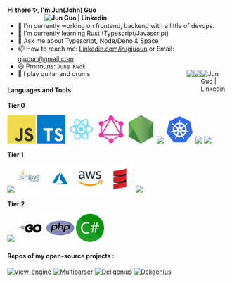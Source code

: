 

#### Hi there ✨, I'm Jun(John) Guo <a href="https://www.linkedin.com/in/gjuoun"><img align="right" alt="Jun Guo | Linkedin" width="420px" src="https://github-readme-stats.vercel.app/api?username=gjuoun&count_private=true&show_icons=true"/></a>

- 🔭 I’m currently working on frontend, backend with a little of devops. 
- 🌱 I’m currently learning Rust (Typescript/Javascript)
- 💬 Ask me about Typescript, Node/Deno & Space 
- 📫 How to reach me: [Linkedin.com/in/gjuoun](Linkedin.com/in/gjuoun) or Email: gjuoun@gmail.com 
- 😄 Pronouns: `June Kwok` 
- 🎵 I play guitar and drums <a href="https://www.linkedin.com/in/gjuoun"><img align="right" alt="Jun Guo | Linkedin" width="64px" src="https://image.flaticon.com/icons/png/512/174/174857.png"/></a> <img height="32" align="right" src="https://iconape.com/wp-content/png_logo_vector/windows-10-icon-logo.png"><img height="32" align="right" src="https://assets.ubuntu.com/v1/29985a98-ubuntu-logo32.png">



#### Languages and Tools:

**Tier 0**

<code><img height="64" src="https://raw.githubusercontent.com/github/explore/80688e429a7d4ef2fca1e82350fe8e3517d3494d/topics/javascript/javascript.png"></code>
<code><img height="64" src="https://raw.githubusercontent.com/github/explore/80688e429a7d4ef2fca1e82350fe8e3517d3494d/topics/typescript/typescript.png"></code>
<code><img height="64" src="https://raw.githubusercontent.com/github/explore/80688e429a7d4ef2fca1e82350fe8e3517d3494d/topics/react/react.png"></code>
<code><img height="64" src="https://raw.githubusercontent.com/github/explore/5c058a388828bb5fde0bcafd4bc867b5bb3f26f3/topics/graphql/graphql.png"></code>
<code><img height="64" src="https://raw.githubusercontent.com/github/explore/80688e429a7d4ef2fca1e82350fe8e3517d3494d/topics/nodejs/nodejs.png"></code>
<code><img height="64" src="https://github.com/denoland/deno/raw/main/docs/images/deno3.png"></code>
<code><img height="64" src="https://raw.githubusercontent.com/github/explore/80688e429a7d4ef2fca1e82350fe8e3517d3494d/topics/kubernetes/kubernetes.png"></code>
<code><img height="64" src="https://pbs.twimg.com/profile_images/1273307847103635465/lfVWBmiW_400x400.png"></code>
<code><img height="64" src="https://i.morioh.com/2019/12/19/b2d58b5bee3c.jpg"></code>

**Tier 1**

<code><img height="64" src="https://raw.githubusercontent.com/shinokada/shinokada/master/assets/python.png"></code>
<code><img height="64" src="https://raw.githubusercontent.com/github/explore/80688e429a7d4ef2fca1e82350fe8e3517d3494d/topics/java/java.png"></code>
<code><img height="64" src="https://raw.githubusercontent.com/github/explore/80688e429a7d4ef2fca1e82350fe8e3517d3494d/topics/azure/azure.png"></code>
<code><img height="64" src="https://raw.githubusercontent.com/github/explore/fbceb94436312b6dacde68d122a5b9c7d11f9524/topics/aws/aws.png"></code>
<code><img height="64" src="https://raw.githubusercontent.com/github/explore/80688e429a7d4ef2fca1e82350fe8e3517d3494d/topics/scala/scala.png"></code>
<code><img height="64" src="https://avatars.githubusercontent.com/u/7422698?s=400&v=4"></code>

**Tier 2**

<code><img height="64" src="https://raw.githubusercontent.com/shinokada/shinokada/master/assets/rust.png"></code>
<code><img height="64" src="https://raw.githubusercontent.com/github/explore/80688e429a7d4ef2fca1e82350fe8e3517d3494d/topics/go/go.png"></code>
<code><img height="64" src="https://raw.githubusercontent.com/github/explore/ccc16358ac4530c6a69b1b80c7223cd2744dea83/topics/php/php.png"></code>
<code><img height="64" src="https://raw.githubusercontent.com/github/explore/80688e429a7d4ef2fca1e82350fe8e3517d3494d/topics/csharp/csharp.png"></code>


#### Repos of my open-source projects :

[![View-engine](https://github-readme-stats.vercel.app/api/pin/?username=deligenius&repo=view-engine)](https://github.com/deligenius/view-engine)
[![Multiparser](https://github-readme-stats.vercel.app/api/pin/?username=deligenius&repo=multiparser)](https://github.com/deligenius/multiparser)
[![Deligenius](https://github-readme-stats.vercel.app/api/pin/?username=deligenius&repo=deligenius)](https://github.com/deligenius/deligenius)
[![Deligenius](https://github-readme-stats.vercel.app/api/pin/?username=deligenius&repo=bodyparser)](https://github.com/deligenius/bodyparser)
